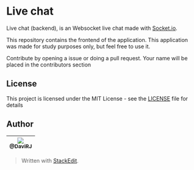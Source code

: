 # Live chat
Live chat (backend), is an Websocket live chat made with [Socket.io](https://socket.io/). 

This repository contains the frontend of the application.
This application was made for study purposes only, but feel free to use it. 

Contribute by opening a issue or doing a pull request. Your name will be placed in the contributors section 

## License
This project is licensed under the MIT License - see the [LICENSE](https://github.com/DaviRJ/live-chat-backend/blob/master/LICENSE) file for details

## Author
[<img src="https://avatars0.githubusercontent.com/u/28058907?s=115&v=3"><br><sub>@DaviRJ</sub>](https://github.com/DaviRJ) |
| :---: |

> Written with [StackEdit](https://stackedit.io/).